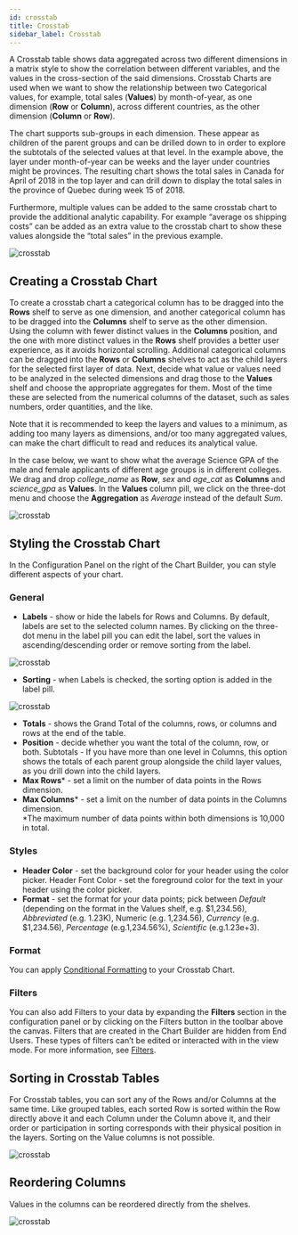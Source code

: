 ```yaml
---
id: crosstab
title: Crosstab
sidebar_label: Crosstab
---
```


<div style={{textAlign: "justify"}}>

A Crosstab table shows data aggregated across two different dimensions in a matrix style to show the correlation between different variables, and the values in the cross-section of the said dimensions. Crosstab Charts are used when we want to show the relationship between two Categorical values, for example, total sales (**Values**) by month-of-year, as one dimension (**Row** or **Column**), across different countries, as the other dimension (**Column** or **Row**). 

The chart supports sub-groups in each dimension. These appear as children of the parent groups and can be drilled down to in order to explore the subtotals of the selected values at that level. In the example above, the layer under month-of-year can be weeks and the layer under countries might be provinces. The resulting chart shows the total sales in Canada for April of 2018 in the top layer and can drill down to display the total sales in the province of Quebec during week 15 of 2018.
 
Furthermore, multiple values can be added to the same crosstab chart to provide the additional analytic capability. For example “average os shipping costs” can be added as an extra value to the crosstab chart to show these values alongside the “total sales” in the previous example.

![crosstab](https://s3.amazonaws.com/cdn.qrvey.com/documentation_assets/ui-docs/dataviews/chart-types-all/Crosstab/crosstab.png#thumbnail)


## Creating a Crosstab Chart
To create a crosstab chart a categorical column has to be dragged into the **Rows** shelf to serve as one dimension, and another categorical column has to be dragged into the **Columns** shelf to serve as the other dimension. Using the column with fewer distinct values in the **Columns** position, and the one with more distinct values in the **Rows** shelf provides a better user experience, as it avoids horizontal scrolling. 
Additional categorical columns can be dragged into the **Rows** or **Columns** shelves to act as the child layers for the selected first layer of data. 
Next, decide what value or values need to be analyzed in the selected dimensions and drag those to the **Values** shelf and choose the appropriate aggregates for them. Most of the time these are selected from the numerical columns of the dataset, such as sales numbers, order quantities, and the like.

Note that it is recommended to keep the layers and values to a minimum, as adding too many layers as dimensions, and/or too many aggregated values, can make the chart difficult to read and reduces its analytical value.

In the case below, we want to show what the average Science GPA of the male and female applicants of different age groups is in different colleges.
We drag and drop *college_name* as **Row**, *sex* and *age_cat* as **Columns** and *science_gpa* as **Values**. In the **Values** column pill, we click on the three-dot menu and choose the **Aggregation** as *Average* instead of the default *Sum*.

![crosstab](https://s3.amazonaws.com/cdn.qrvey.com/documentation_assets/ui-docs/dataviews/chart-types-all/Crosstab/create.gif#thumbnail)


## Styling the Crosstab Chart
In the Configuration Panel on the right of the Chart Builder, you can style different aspects of your chart.

### General
* **Labels** - show or hide the labels for Rows and Columns. By default, labels are set to the selected column names. By clicking on the three-dot menu in the label pill you can edit the label, sort the values in ascending/descending order or remove sorting from the label.

![crosstab](https://s3.amazonaws.com/cdn.qrvey.com/documentation_assets/ui-docs/dataviews/chart-types-all/Crosstab/labels.png#thumbnail)


* **Sorting** - when Labels is checked, the sorting option is added in the label pill.

![crosstab](https://s3.amazonaws.com/cdn.qrvey.com/documentation_assets/ui-docs/dataviews/chart-types-all/Crosstab/sorting.png#thumbnail)



* **Totals** - shows the Grand Total of the columns, rows, or columns and rows at the end of the table.
* **Position** - decide whether you want the total of the column, row, or both.
Subtotals - If you have more than one level in Columns, this option shows the totals of each parent group alongside the child layer values, as you drill down into the child layers. 
* **Max Rows*** - set a limit on the number of data points in the Rows dimension. 
* **Max Columns*** - set a limit on the number of data points in the Columns dimension.<br />
*The maximum number of data points within both dimensions is 10,000 in total.

### Styles
* **Header Color** - set the background color for your header using the color picker. 
Header Font Color - set the foreground color for the text in your header using the color picker.  
* **Format** - set the format for your data points; pick between *Default* (depending on the format in the Values shelf, e.g. $1,234.56), *Abbreviated* (e.g. 1.23K), Numeric (e.g. 1,234.56), *Currency* (e.g. $1,234.56), *Percentage* (e.g.1,234.56%), *Scientific* (e.g.1.23e+3). 

### Format
You can apply [Conditional Formatting](../configure-charts/chart-format.md#small-multiples#conditional-formatting) to your Crosstab Chart.
 
### Filters
You can also add Filters to your data by expanding the **Filters** section in the configuration panel or by clicking on the Filters button in the toolbar above the canvas.
Filters that are created in the Chart Builder are hidden from End Users. These types of filters can’t be edited or interacted with in the view mode. For more information, see [Filters](../configure-charts/chart-filters.md).


## Sorting in Crosstab Tables
For Crosstab tables, you can sort any of the Rows and/or Columns at the same time. Like grouped tables, each sorted Row is sorted within the Row directly above it and each Column under the Column above it, and their order or participation in sorting corresponds with their physical position in the layers. Sorting on the Value columns is not possible.

![crosstab](https://s3.amazonaws.com/cdn.qrvey.com/documentation_assets/ui-docs/dataviews/chart-types-all/Crosstab/sorting.gif#thumbnail)


## Reordering Columns

Values in the columns can be reordered directly from the shelves.

![crosstab](https://s3.amazonaws.com/cdn.qrvey.com/documentation_assets/ui-docs/dataviews/chart-types-all/Crosstab/reorder.gif#thumbnail)



</div>
